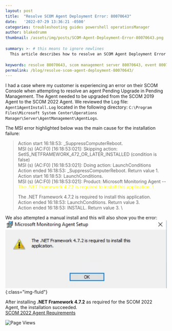 ```yaml
---
layout: post
title:  "Resolve SCOM Agent Deployment Error: 80070643"
date:   '2022-07-29 13:36:21 -0500'
categories: troubleshooting guides powershell operationsManager
author: blakedrumm
thumbnail: /assets/img/posts/SCOM-Agent-Deployment-Error-80070643.png

summary: >- # this means to ignore newlines
  This article describes how to resolve an SCOM Agent Deployment Error you may experience which can affect the ability to upgrade or install an Agent.

keywords: resolve 80070643, scom management server 80070643, event 80070643, scom agent upgrade error, agent update error
permalink: /blog/resolve-scom-agent-deployment-80070643/
---
```

 I had a case where my customer is experiencing an error on their SCOM Console when attempting to resolve an agent Pending Upgrade in Pending Management. The Agent needed to be upgraded from the SCOM 2019 Agent to the SCOM 2022 Agent. We reviewed the Log file: `Agent1AgentInstall.Log` located in the following directory: `C:\Program Files\Microsoft System Center\Operations Manager\Server\AgentManagement\AgentLogs`.
 
 The MSI error highlighted below was the main cause for the installation failure:
  > Action start 16:18:53: _SuppressComputerReboot. \
  > MSI (s) (AC:F0) [16:18:53:021]: Skipping action: SetIS_NETFRAMEWORK_472_OR_LATER_INSTALLED (condition is false) \
  > MSI (s) (AC:F0) [16:18:53:021]: Doing action: LaunchConditions \
  > Action ended 16:18:53: _SuppressComputerReboot. Return value 1. \
  > Action start 16:18:53: LaunchConditions. \
  > MSI (s) (AC:F0) [16:18:53:021]: Product: Microsoft Monitoring Agent -- <span style="color:yellow">The .NET Framework 4.7.2 is required to install this application. \
  >  
  > The .NET Framework 4.7.2 is required to install this application.</span> \
  > Action ended 16:18:53: LaunchConditions. Return value 3. \
  > Action ended 16:18:53: INSTALL. Return value 3. \

We also attempted a manual install and this will also show you the error: \
![DotNET Missing MSI Error](/assets/img/posts/dotNET-4_7_2-missing.png){:class="img-fluid"}

After installing **.NET Framework 4.7.2** as required for the SCOM 2022 Agent, the installation succeeded. \
[SCOM 2022 Agent Requirements](https://docs.microsoft.com/system-center/scom/system-requirements?view=sc-om-2022#microsoft-monitoring-agent-operating-system)

![Page Views](https://counter.blakedrumm.com/count/tag.svg?url=blakedrumm.com/blog/resolve-scom-agent-deployment-80070643/)

<!--
Having trouble with Pages? Check out our [documentation](https://docs.github.com/categories/github-pages-basics/) or [contact support](https://support.github.com/contact) and we’ll help you sort it out.
-->
